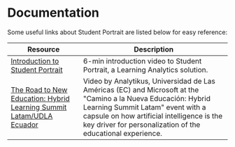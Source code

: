 # Documentation
Some useful links about Student Portrait are listed below for easy reference:

| Resource | Description |
| --- | --- |
| [Introduction to Student Portrait](https://www.youtube.com/watch?v=brTsCdImf_g) | 6-min introduction video to Student Portrait, a Learning Analytics solution. |
| [The Road to New Education: Hybrid Learning Summit Latam/UDLA Ecuador](https://www.youtube.com/watch?v=N7v1OzcEWHQ) | Video by Analytikus, Universidad de Las Américas (EC) and Microsoft at the "Camino a la Nueva Educación: Hybrid Learning Summit Latam" event with a capsule on how artificial intelligence is the key driver for personalization of the educational experience. |
